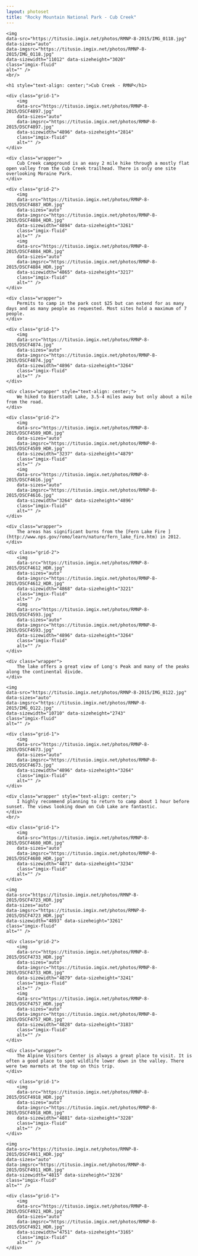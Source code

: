 ```yaml
---
layout: photoset
title: "Rocky Mountain National Park - Cub Creek"
---
```


<div>

	<img
	data-src="https://titusio.imgix.net/photos/RMNP-8-2015/IMG_0118.jpg"
	data-sizes="auto"
	data-imgsrc="https://titusio.imgix.net/photos/RMNP-8-2015/IMG_0118.jpg"
	data-sizewidth="11012" data-sizeheight="3020"
	class="imgix-fluid"
	alt="" />
	<br/>

	<h1 style="text-align: center;">Cub Creek - RMNP</h1>

	<div class="grid-1">
		<img
		data-src="https://titusio.imgix.net/photos/RMNP-8-2015/DSCF4897.jpg"
	    data-sizes="auto"
	    data-imgsrc="https://titusio.imgix.net/photos/RMNP-8-2015/DSCF4897.jpg"
	    data-sizewidth="4896" data-sizeheight="2814"
	    class="imgix-fluid"
	    alt="" />
	</div>

	<div class="wrapper">
		Cub Creek campground is an easy 2 mile hike through a mostly flat open valley from the Cub Creek trailhead. There is only one site overlooking Moraine Park.
	</div>

	<div class="grid-2">
		<img
		data-src="https://titusio.imgix.net/photos/RMNP-8-2015/DSCF4887_HDR.jpg"
		data-sizes="auto"
		data-imgsrc="https://titusio.imgix.net/photos/RMNP-8-2015/DSCF4884_HDR.jpg"
		data-sizewidth="4894" data-sizeheight="3261"
		class="imgix-fluid"
		alt="" />
		<img
		data-src="https://titusio.imgix.net/photos/RMNP-8-2015/DSCF4884_HDR.jpg"
		data-sizes="auto"
		data-imgsrc="https://titusio.imgix.net/photos/RMNP-8-2015/DSCF4884_HDR.jpg"
		data-sizewidth="4865" data-sizeheight="3217"
		class="imgix-fluid"
		alt="" />
	</div>	
	
	<div class="wrapper">
		Permits to camp in the park cost $25 but can extend for as many days and as many people as requested. Most sites hold a maximum of 7 people.
	</div>

	<div class="grid-1">
		<img
		data-src="https://titusio.imgix.net/photos/RMNP-8-2015/DSCF4874.jpg"
	    data-sizes="auto"
	    data-imgsrc="https://titusio.imgix.net/photos/RMNP-8-2015/DSCF4874.jpg"
	    data-sizewidth="4896" data-sizeheight="3264"
	    class="imgix-fluid"
	    alt="" />
	</div>

	<div class="wrapper" style="text-align: center;">
		We hiked to Bierstadt Lake, 3.5-4 miles away but only about a mile from the road.
	</div>

	<div class="grid-2">
		<img
		data-src="https://titusio.imgix.net/photos/RMNP-8-2015/DSCF4589_HDR.jpg"
	    data-sizes="auto"
	    data-imgsrc="https://titusio.imgix.net/photos/RMNP-8-2015/DSCF4589_HDR.jpg"
	    data-sizewidth="3237" data-sizeheight="4879"
	    class="imgix-fluid"
	    alt="" />
	    <img
		data-src="https://titusio.imgix.net/photos/RMNP-8-2015/DSCF4616.jpg"
	    data-sizes="auto"
	    data-imgsrc="https://titusio.imgix.net/photos/RMNP-8-2015/DSCF4616.jpg"
	    data-sizewidth="3264" data-sizeheight="4896"
	    class="imgix-fluid"
	    alt="" />
	</div>

	<div class="wrapper">
		The areas has significant burns from the [Fern Lake Fire ](http://www.nps.gov/romo/learn/nature/fern_lake_fire.htm) in 2012.
	</div>

	<div class="grid-2">
		<img
		data-src="https://titusio.imgix.net/photos/RMNP-8-2015/DSCF4612_HDR.jpg"
	    data-sizes="auto"
	    data-imgsrc="https://titusio.imgix.net/photos/RMNP-8-2015/DSCF4612_HDR.jpg"
	    data-sizewidth="4868" data-sizeheight="3221"
	    class="imgix-fluid"
	    alt="" />
	    <img
		data-src="https://titusio.imgix.net/photos/RMNP-8-2015/DSCF4593.jpg"
	    data-sizes="auto"
	    data-imgsrc="https://titusio.imgix.net/photos/RMNP-8-2015/DSCF4593.jpg"
	    data-sizewidth="4896" data-sizeheight="3264"
	    class="imgix-fluid"
	    alt="" />
	</div>
		
	<div class="wrapper">
		The lake offers a great view of Long's Peak and many of the peaks along the continental divide.
	</div>

	<img
	data-src="https://titusio.imgix.net/photos/RMNP-8-2015/IMG_0122.jpg"
	data-sizes="auto"
	data-imgsrc="https://titusio.imgix.net/photos/RMNP-8-2015/IMG_0122.jpg"
	data-sizewidth="10710" data-sizeheight="2743"
	class="imgix-fluid"
	alt="" />

	<div class="grid-1">
		<img
		data-src="https://titusio.imgix.net/photos/RMNP-8-2015/DSCF4673.jpg"
	    data-sizes="auto"
	    data-imgsrc="https://titusio.imgix.net/photos/RMNP-8-2015/DSCF4673.jpg"
	    data-sizewidth="4896" data-sizeheight="3264"
	    class="imgix-fluid"
	    alt="" />
	</div>

	<div class="wrapper" style="text-align: center;">
		I highly recommend planning to return to camp about 1 hour before sunset. The views looking down on Cub Lake are fantastic.
	</div>
	<br/>

	<div class="grid-1">
		<img
		data-src="https://titusio.imgix.net/photos/RMNP-8-2015/DSCF4680_HDR.jpg"
		data-sizes="auto"
		data-imgsrc="https://titusio.imgix.net/photos/RMNP-8-2015/DSCF4680_HDR.jpg"
		data-sizewidth="4871" data-sizeheight="3234"
		class="imgix-fluid"
		alt="" />
	</div>

	<img
	data-src="https://titusio.imgix.net/photos/RMNP-8-2015/DSCF4723_HDR.jpg"
	data-sizes="auto"
	data-imgsrc="https://titusio.imgix.net/photos/RMNP-8-2015/DSCF4723_HDR.jpg"
	data-sizewidth="4893" data-sizeheight="3261"
	class="imgix-fluid"
	alt="" />

	<div class="grid-2">
		<img
		data-src="https://titusio.imgix.net/photos/RMNP-8-2015/DSCF4733_HDR.jpg"
	    data-sizes="auto"
	    data-imgsrc="https://titusio.imgix.net/photos/RMNP-8-2015/DSCF4733_HDR.jpg"
	    data-sizewidth="4879" data-sizeheight="3241"
	    class="imgix-fluid"
	    alt="" />
	    <img
		data-src="https://titusio.imgix.net/photos/RMNP-8-2015/DSCF4757_HDR.jpg"
	    data-sizes="auto"
	    data-imgsrc="https://titusio.imgix.net/photos/RMNP-8-2015/DSCF4757_HDR.jpg"
	    data-sizewidth="4828" data-sizeheight="3183"
	    class="imgix-fluid"
	    alt="" />
	</div>

	<div class="wrapper">
		The Alpine Visitors Center is always a great place to visit. It is often a good place to spot wildlife lower down in the valley. There were two marmots at the top on this trip.
	</div>

	<div class="grid-1">
		<img
		data-src="https://titusio.imgix.net/photos/RMNP-8-2015/DSCF4918_HDR.jpg"
	    data-sizes="auto"
	    data-imgsrc="https://titusio.imgix.net/photos/RMNP-8-2015/DSCF4918_HDR.jpg"
	    data-sizewidth="4881" data-sizeheight="3228"
	    class="imgix-fluid"
	    alt="" />
	</div>

	<img
	data-src="https://titusio.imgix.net/photos/RMNP-8-2015/DSCF4911_HDR.jpg"
	data-sizes="auto"
	data-imgsrc="https://titusio.imgix.net/photos/RMNP-8-2015/DSCF4911_HDR.jpg"
	data-sizewidth="4815" data-sizeheight="3236"
	class="imgix-fluid"
	alt="" />

	<div class="grid-1">
		<img
		data-src="https://titusio.imgix.net/photos/RMNP-8-2015/DSCF4921_HDR.jpg"
	    data-sizes="auto"
	    data-imgsrc="https://titusio.imgix.net/photos/RMNP-8-2015/DSCF4921_HDR.jpg"
	    data-sizewidth="4751" data-sizeheight="3165"
	    class="imgix-fluid"
	    alt="" />
	</div>

</div>
